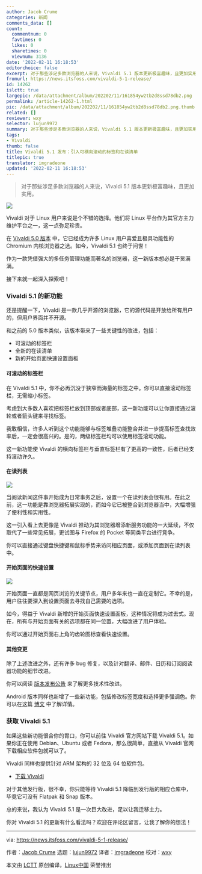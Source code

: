 ```yaml
---
author: Jacob Crume
categories: 新闻
comments_data: []
count:
  commentnum: 0
  favtimes: 0
  likes: 0
  sharetimes: 0
  viewnum: 3136
date: '2022-02-11 16:18:53'
editorchoice: false
excerpt: 对于那些涉足多款浏览器的人来说，Vivaldi 5.1 版本更新极富趣味，且更加实用。
fromurl: https://news.itsfoss.com/vivaldi-5-1-release/
id: 14262
islctt: true
largepic: /data/attachment/album/202202/11/161854yw2tb2d8ssd78db2.png
permalink: /article-14262-1.html
pic: /data/attachment/album/202202/11/161854yw2tb2d8ssd78db2.png.thumb.jpg
related: []
reviewer: wxy
selector: lujun9972
summary: 对于那些涉足多款浏览器的人来说，Vivaldi 5.1 版本更新极富趣味，且更加实用。
tags:
- Vivaldi
thumb: false
title: Vivaldi 5.1 发布：引入可横向滚动的标签和在读清单
titlepic: true
translator: imgradeone
updated: '2022-02-11 16:18:53'
---
```



> 
> 对于那些涉足多款浏览器的人来说，Vivaldi 5.1 版本更新极富趣味，且更加实用。
> 
> 
> 


![](/data/attachment/album/202202/11/161854yw2tb2d8ssd78db2.png)


Vivaldi 对于 Linux 用户来说是个不错的选择。他们将 Linux 平台作为其官方主力维护平台之一，这一点弥足珍贵。


在 [Vivaldi 5.0 版本](/article-14044-1.html) 中，它已经成为许多 Linux 用户喜爱且极具功能性的 Chromium 内核浏览器之选。如今，Vivaldi 5.1 也终于问世！


作为一款凭借强大的多任务管理功能而著名的浏览器，这一新版本想必是干货满满。


接下来就一起深入探索吧！


### Vivaldi 5.1 的新功能






还是提醒一下，Vivaldi 是一款几乎开源的浏览器，它的源代码是开放给所有用户的，但用户界面并不开源。


和之前的 5.0 版本类似，该版本带来了一些关键性的改进，包括：


* 可滚动的标签栏
* 全新的在读清单
* 新的开始页面快速设置面板


#### 可滚动的标签栏






在 Vivaldi 5.1 中，你不必再沉没于狭窄而海量的标签之中。你可以直接滚动标签栏，无需缩小标签。


考虑到大多数人喜欢把标签栏放到顶部或者底部，这一新功能可以让你直接通过滚轮或者箭头键来寻找标签。


我敢相信，许多人听到这个功能能够与标签堆叠功能整合并进一步提高标签查找效率后，一定会很高兴的。是的，两级标签栏均可以使用标签滚动功能。


这一新功能使 Vivaldi 的横向标签栏与垂直标签栏有了更高的一致性，后者已经支持滚动许久。


#### 在读列表


![](/data/attachment/album/202202/11/161857uicalbaalq6ninka.png)


当阅读新闻这件事开始成为日常事务之后，设置一个在读列表会很有用。在此之前，这一功能是靠浏览器拓展实现的，而如今它已被整合到浏览器当中，大幅增强了便利性和实用性。


这一引入看上去更像是 Vivaldi 推动为其浏览器增添新服务功能的一大延续，不仅取代了一些常见拓展，更试图与 Firefox 的 Pocket 等同类平台进行竞争。


你可以直接通过键盘快捷键和鼠标手势来访问相应页面，或添加页面到在读列表中。


#### 开始页面的快速设置


![](/data/attachment/album/202202/11/161858ou535bgtsa3bkggu.png)


开始页面一直都是网页浏览的关键节点，用户多年来也一直在定制它。不幸的是，用户往往要深入到设置页面去寻找自己需要的选项。


如今，得益于 Vivaldi 新增的开始页面快速设置面板，这种情况将成为过去式。现在，所有与开始页面有关的选项都在同一位置，大幅改进了用户体验。


你可以通过开始页面右上角的齿轮图标查看快速设置。


#### 其他变更


除了上述改进之外，还有许多 bug 修复，以及针对翻译、邮件、日历和订阅阅读器功能的细节改进。


你可以阅读 [版本发布公告](https://vivaldi.com/blog/vivaldi-5-1-gets-scrollable-tabs-reading-list/) 来了解更多技术性改进。


Android 版本同样也新增了一些新功能，包括修改标签宽度和选择更多强调色。你可以在这篇 [博文](https://vivaldi.com/blog/vivaldi-5-1-on-android/) 中了解详情。


### 获取 Vivaldi 5.1


如果这些新功能很合你的胃口，你可以前往 Vivaldi 官方网站下载 Vivaldi 5.1。如果你正在使用 Debian、Ubuntu 或者 Fedora，那么很简单，直接从 Vivaldi 官网下载相应软件包就可以了。


Vivaldi 同样也提供针对 ARM 架构的 32 位及 64 位软件包。


* [下载 Vivaldi](https://vivaldi.com/download/)


对于其他发行版，很不幸，你只能等待 Vivaldi 5.1 降临到发行版的相应仓库中，毕竟它可没有 Flatpak 和 Snap 版本。


总的来说，我认为 Vivaldi 5.1 是一次巨大改进，足以让我迁移主力。


你对 Vivaldi 5.1 的更新有什么看法吗？欢迎在评论区留言，让我了解你的想法！




---


via: <https://news.itsfoss.com/vivaldi-5-1-release/>


作者：[Jacob Crume](https://news.itsfoss.com/author/jacob/) 选题：[lujun9972](https://github.com/lujun9972) 译者：[imgradeone](https://github.com/imgradeone) 校对：[wxy](https://github.com/wxy)


本文由 [LCTT](https://github.com/LCTT/TranslateProject) 原创编译，[Linux中国](https://linux.cn/) 荣誉推出